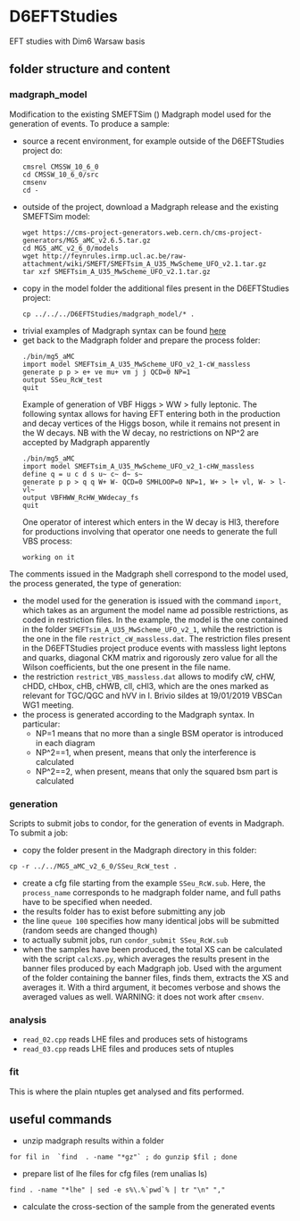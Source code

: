 # D6EFTStudies

EFT studies with Dim6 Warsaw basis

## folder structure and content

### madgraph_model

Modification to the existing SMEFTSim () Madgraph model used for the generation of events.
To produce a sample:
  * source a recent environment, for example outside of the D6EFTStudies project do:
    ```
    cmsrel CMSSW_10_6_0
    cd CMSSW_10_6_0/src
    cmsenv
    cd -
    ```
  * outside of the project, download a Madgraph release and the existing SMEFTSim model:
    ```
    wget https://cms-project-generators.web.cern.ch/cms-project-generators/MG5_aMC_v2.6.5.tar.gz
    cd MG5_aMC_v2_6_0/models
    wget http://feynrules.irmp.ucl.ac.be/raw-attachment/wiki/SMEFT/SMEFTsim_A_U35_MwScheme_UFO_v2.1.tar.gz
    tar xzf SMEFTsim_A_U35_MwScheme_UFO_v2.1.tar.gz
    ```
  * copy in the model folder the additional files present in the D6EFTStudies project:
    ```
    cp ../../../D6EFTStudies/madgraph_model/* .
    ```
  * trivial examples of Madgraph syntax can be found [here](https://www.niu.edu/spmartin/madgraph/madsyntax.html)
  * get back to the Madgraph folder and prepare the process folder:
    ```
    ./bin/mg5_aMC
    import model SMEFTsim_A_U35_MwScheme_UFO_v2_1-cW_massless
    generate p p > e+ ve mu+ vm j j QCD=0 NP=1
    output SSeu_RcW_test
    quit
    ```
    Example of generation of VBF Higgs > WW > fully leptonic.
    The following syntax allows for having EFT entering both in the production
    and decay vertices of the Higgs boson, 
    while it remains not present in the W decays.
    NB with the W decay, no restrictions on NP^2 are accepted by Madgraph apparently
    ```
    ./bin/mg5_aMC
    import model SMEFTsim_A_U35_MwScheme_UFO_v2_1-cHW_massless
    define q = u c d s u~ c~ d~ s~
    generate p p > q q W+ W- QCD=0 SMHLOOP=0 NP=1, W+ > l+ vl, W- > l- vl~ 
    output VBFHWW_RcHW_WWdecay_fs
    quit
    ```
    One operator of interest which enters in the W decay is Hl3, 
    therefore for productions involving that operator
    one needs to generate the full VBS process:
    ```
    working on it
    ```
The comments issued in the Madgraph shell correspond to the model used, 
the process generated, the type of generation:
  * the model used for the generation is issued with the command `import`, 
    which takes as an argument the model name ad possible restrictions,
    as coded in restriction files. 
    In the example, the model is the one contained in the folder `SMEFTsim_A_U35_MwScheme_UFO_v2_1`,
    while the restriction is the one in the file `restrict_cW_massless.dat`.
    The restriction files present in the D6EFTStudies project 
    produce events with massless light leptons and quarks,
    diagonal CKM matrix and rigorously zero value for all the Wilson coefficients, 
    but the one present in the file name.
  * the restriction `restrict_VBS_massless.dat` allows to modify cW, cHW, cHDD, cHbox, cHB, cHWB, cll, cHl3, 
    which are the ones marked as relevant for TGC/QGC and hVV in I. Brivio sildes at 19/01/2019 VBSCan WG1 meeting.
  * the process is generated according to the Madgraph syntax. In particular:
    * NP=1 means that no more than a single BSM operator is introduced in each diagram
    * NP^2==1, when present, means that only the interference is calculated
    * NP^2==2, when present, means that only the squared bsm part is calculated

### generation

Scripts to submit jobs to condor, for the generation of events in Madgraph.
To submit a job:
  * copy the folder present in the Madgraph directory in this folder:
   ```
   cp -r ../../MG5_aMC_v2_6_0/SSeu_RcW_test .
   ```
  * create a cfg file starting from the example `SSeu_RcW.sub`.
    Here, the `process_name` corresponds to he madgraph folder name, 
    and full paths have to be specified when needed.
  * the results folder has to exist before submitting any job
  * the line `queue 100` specifies how many identical jobs will be submitted
    (random seeds are changed though)
  * to actually submit jobs, run `condor_submit SSeu_RcW.sub`
  * when the samples have been produced, the total XS can be calculated with the script `calcXS.py`,
    which averages the results present in the banner files produced by each Madgraph job.
    Used with the argument of the folder containing the banner files,
    finds them, extracts the XS and averages it. 
    With a third argument, it becomes verbose and shows the averaged values as well.
    WARNING: it does not work after `cmsenv`.

### analysis

  * `read_02.cpp` reads LHE files and produces sets of histograms
  * `read_03.cpp` reads LHE files and produces sets of ntuples

### fit

This is where the plain ntuples get analysed and fits performed.

## useful commands

  * unzip madgraph results within a folder
   ```
   for fil in  `find  . -name "*gz"` ; do gunzip $fil ; done
   ```
  * prepare list of lhe files for cfg files (rem unalias ls)
   ```
   find . -name "*lhe" | sed -e s%\.%`pwd`% | tr "\n" ","
   ```
  * calculate the cross-section of the sample from the generated events




